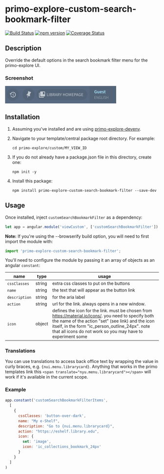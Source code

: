 # primo-explore-custom-search-bookmark-filter

[![Build Status](https://travis-ci.org/NYULibraries/primo-explore-custom-search-bookmark-filter.svg?branch=master)](https://travis-ci.org/NYULibraries/primo-explore-custom-search-bookmark-filter)
[![npm version](https://img.shields.io/npm/v/primo-explore-custom-search-bookmark-filter.svg)](https://www.npmjs.com/package/primo-explore-custom-search-bookmark-filter)
[![Coverage Status](https://coveralls.io/repos/github/NYULibraries/primo-explore-custom-search-bookmark-filter/badge.svg?branch=master)](https://coveralls.io/github/NYULibraries/primo-explore-custom-search-bookmark-filter?branch=master)

## Description

Override the default options in the search bookmark filter menu for the primo-explore UI.

### Screenshot

![screenshot](screenshot.png)

## Installation

1. Assuming you've installed and are using [primo-explore-devenv](https://github.com/ExLibrisGroup/primo-explore-devenv).

2. Navigate to your template/central package root directory. For example:
    ```
    cd primo-explore/custom/MY_VIEW_ID
    ```
3. If you do not already have a package.json file in this directory, create one:
    ```
    npm init -y
    ```
4. Install this package:
    ```
    npm install primo-explore-custom-search-bookmark-filter --save-dev
    ```

## Usage

Once installed, inject `customSearchBookmarkFilter` as a dependency:

```js
let app = angular.module('viewCustom', ['customSearchBookmarkFilter'])
```

**Note:** If you're using the --browserify build option, you will need to first import the module with:

```js
import 'primo-explore-custom-search-bookmark-filter';
```

You'll need to configure the module by passing it an array of objects as an angular `constant`:

| name | type | usage |
|------|-------------|--------|
| `cssClasses` | string | extra css classes to put on the buttons |
| `name` | string | the text that will appear as the button link |
| `description` | string | for the aria label |
| `action` | string | url for the link. always opens in a new window. |
| `icon` | object | defines the icon for the link. must be chosen from <https://material.io/icons/>. you need to specify both the name of the action "set" (see link) and the icon itself, in the form "ic_person_outline_24px". note that all icons do not work so you may have to experiment some |

### Translations

You can use translations to access back office text by wrapping the value in curly braces, e.g. `{nui.menu.librarycard}`. Anything that works in the primo templates link this `<span translate="nyu.menu.librarycard"></span>` will work if it's available in the current scope.

### Example

```js
app.constant('customSearchBookmarkFilterItems',
  [
    {
      cssClasses: 'button-over-dark',
      name: "My e-Shelf",
      description: "Go to {nui.menu.librarycard}",
      action: "https://eshelf.library.edu",
      icon: {
        set: 'image',
        icon: 'ic_collections_bookmark_24px'
      }
    }
  ]
)
```
